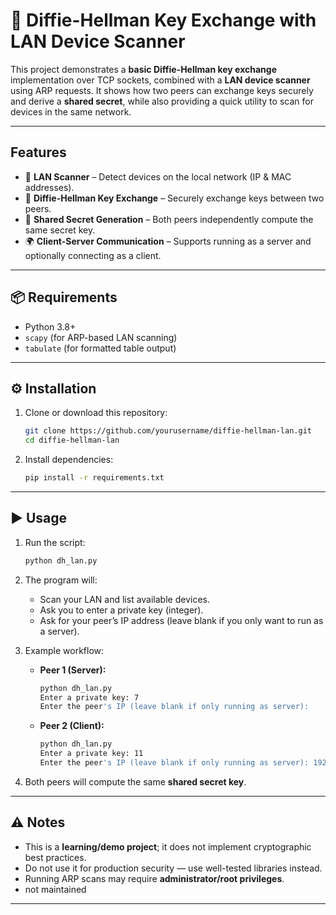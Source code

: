 # 🔐 Diffie-Hellman Key Exchange with LAN Device Scanner

This project demonstrates a **basic Diffie-Hellman key exchange** implementation over TCP sockets, combined with a **LAN device scanner** using ARP requests.
It shows how two peers can exchange keys securely and derive a **shared secret**, while also providing a quick utility to scan for devices in the same network.

---

##  Features

* 📡 **LAN Scanner** – Detect devices on the local network (IP & MAC addresses).
* 🔑 **Diffie-Hellman Key Exchange** – Securely exchange keys between two peers.
* 🔐 **Shared Secret Generation** – Both peers independently compute the same secret key.
* 🌍 **Client-Server Communication** – Supports running as a server and optionally connecting as a client.

---

## 📦 Requirements

* Python 3.8+
* `scapy` (for ARP-based LAN scanning)
* `tabulate` (for formatted table output)

---

## ⚙️ Installation

1. Clone or download this repository:

   ```bash
   git clone https://github.com/yourusername/diffie-hellman-lan.git
   cd diffie-hellman-lan
   ```

2. Install dependencies:

   ```bash
   pip install -r requirements.txt
   ```

---

## ▶️ Usage

1. Run the script:

   ```bash
   python dh_lan.py
   ```

2. The program will:

   * Scan your LAN and list available devices.
   * Ask you to enter a private key (integer).
   * Ask for your peer’s IP address (leave blank if you only want to run as a server).

3. Example workflow:

   * **Peer 1 (Server):**

     ```bash
     python dh_lan.py
     Enter a private key: 7
     Enter the peer's IP (leave blank if only running as server):
     ```
   * **Peer 2 (Client):**

     ```bash
     python dh_lan.py
     Enter a private key: 11
     Enter the peer's IP (leave blank if only running as server): 192.168.1.10
     ```

4. Both peers will compute the same **shared secret key**.

---

## ⚠️ Notes

* This is a **learning/demo project**; it does not implement cryptographic best practices.
* Do not use it for production security — use well-tested libraries instead.
* Running ARP scans may require **administrator/root privileges**.
* not maintained

---
